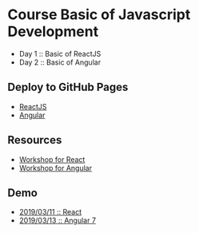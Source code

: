 # Course Basic of Javascript Development

* Day 1 :: Basic of ReactJS
* Day 2 :: Basic of Angular

## Deploy to GitHub Pages
* [ReactJS](https://create-react-app.dev/docs/deployment/#github-pages)
* [Angular](https://www.npmjs.com/package/angular-cli-ghpages)

## Resources
* [Workshop for React](https://github.com/up1/workshop-react-note)
* [Workshop for Angular](https://github.com/up1/workshop-angular-note)

## Demo
* [2019/03/11 :: React](https://github.com/up1/workshop-20190311)
* [2019/03/13 :: Angular 7](https://github.com/up1/demo-angular-20190313)

